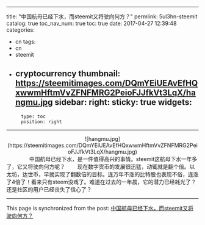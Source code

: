 
---
title: "中国航母已经下水，而steemit又将驶向何方？"
permlink: 5ul3hn-steemit
catalog: true
toc_nav_num: true
toc: true
date: 2017-04-27 12:39:48
categories:
- cn
tags:
- cn
- steemit
- cryptocurrency
thumbnail: https://steemitimages.com/DQmYEiUEAvEfHQxwwmHftmVvZFNFMRG2PeioFJJfkVt3LqX/hangmu.jpg
sidebar:
    right:
        sticky: true
widgets:
    -
        type: toc
        position: right
---


<center>![hangmu.jpg](https://steemitimages.com/DQmYEiUEAvEfHQxwwmHftmVvZFNFMRG2PeioFJJfkVt3LqX/hangmu.jpg)</center>　　
　　中国航母已经下水，是一件值得高兴的事情。steemit这航母下水一年多了，它又将驶向何方呢？
　　现在数字货币的发展很迅猛，动辄就是翻个倍。以太坊，达世币，早就实现了翻数倍的目标。连万年不涨的比特股也表现不俗，连涨了4倍了！看来只有steem没戏了。难道在过去的一年晨，它的潜力已经耗光了？还是社区的用户已经丧失了信心了？

- - -

This page is synchronized from the post: [中国航母已经下水，而steemit又将驶向何方？](https://steemit.com/@lemooljiang/5ul3hn-steemit)
